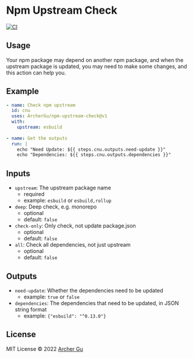 # Npm Upstream Check

[![CI](https://github.com/ArcherGu/npm-upstream-check/actions/workflows/ci.yml/badge.svg)](https://github.com/ArcherGu/npm-upstream-check/actions/workflows/ci.yml)  

## Usage

Your npm package may depend on another npm package, and when the upstream package is updated, you may need to make some changes, and this action can help you.

## Example
  
  ```yaml
  - name: Check npm upstream
    id: cnu
    uses: ArcherGu/npm-upstream-check@v1
    with:
      upstream: esbuild
    
  - name: Get the outputs
    run: |
      echo "Need Update: ${{ steps.cnu.outputs.need-update }}"
      echo "Dependencies: ${{ steps.cnu.outputs.dependencies }}"
  ```

## Inputs
  - `upstream`: The upstream package name
    - required
    - example: `esbuild` or `esbuild,rollup`
  - `deep`: Deep check, e.g. monorepo
    - optional
    - default: `false`
  - `check-only`: Only check, not update package.json
    - optional
    - default: `false`
  - `all`: Check all dependencies, not just upstream
    - optional
    - default: `false`

## Outputs
  - `need-update`: Whether the dependencies need to be updated
    - example: `true` or `false`
  - `dependencies`: The dependencies that need to be updated, in JSON string format
    - example: `{"esbuild": "^0.13.0"}`


## License

MIT License © 2022 [Archer Gu](https://github.com/archergu)
